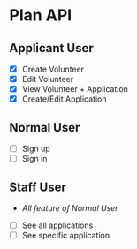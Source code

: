 # Plan API

## Applicant User

- [x] Create Volunteer
- [x] Edit Volunteer
- [x] View Volunteer + Application
- [x] Create/Edit Application

## Normal User

- [ ] Sign up
- [ ] Sign in

## Staff User

- _All feature of Normal User_
- [ ] See all applications
- [ ] See specific application
